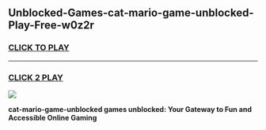 
## Unblocked-Games-cat-mario-game-unblocked-Play-Free-w0z2r
<h3>
<a href="https://premium76.site?title=cat-mario-game-unblocked&ref=23A">CLICK TO PLAY</a></h3>
<hr>

<h3>
<a href="https://premium76.site?title=cat-mario-game-unblocked&ref=23A">CLICK 2 PLAY</a>
  
</h3>

<a href="https://premium76.site?title=cat-mario-game-unblocked&ref=23A"><img src="https://clearcache.store/games.png"></a>


**cat-mario-game-unblocked games unblocked: Your Gateway to Fun and Accessible Online Gaming**
